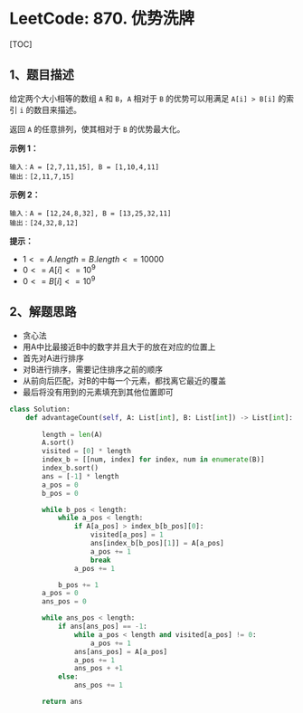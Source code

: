 # LeetCode: 870. 优势洗牌

[TOC]

## 1、题目描述

给定两个大小相等的数组 `A` 和 `B`，`A` 相对于 `B` 的优势可以用满足 `A[i] > B[i]` 的索引 `i` 的数目来描述。

返回 `A` 的任意排列，使其相对于 `B` 的优势最大化。

 

**示例 1：**

```
输入：A = [2,7,11,15], B = [1,10,4,11]
输出：[2,11,7,15]
```

**示例 2：**

```
输入：A = [12,24,8,32], B = [13,25,32,11]
输出：[24,32,8,12]
```

**提示：**

-   $1 <= A.length = B.length <= 10000$
-   $0 <= A[i] <= 10^9$
-   $0 <= B[i] <= 10^9$



## 2、解题思路

-   贪心法
-   用A中比最接近B中的数字并且大于的放在对应的位置上
-   首先对A进行排序
-   对B进行排序，需要记住排序之前的顺序
-   从前向后匹配，对B的中每一个元素，都找离它最近的覆盖
-   最后将没有用到的元素填充到其他位置即可



```python
class Solution:
    def advantageCount(self, A: List[int], B: List[int]) -> List[int]:
        
        length = len(A)
        A.sort()
        visited = [0] * length
        index_b = [[num, index] for index, num in enumerate(B)]
        index_b.sort()
        ans = [-1] * length
        a_pos = 0
        b_pos = 0

        while b_pos < length:
            while a_pos < length:
                if A[a_pos] > index_b[b_pos][0]:
                    visited[a_pos] = 1
                    ans[index_b[b_pos][1]] = A[a_pos]
                    a_pos += 1
                    break
                a_pos += 1

            b_pos += 1
        a_pos = 0
        ans_pos = 0

        while ans_pos < length:
            if ans[ans_pos] == -1:
                while a_pos < length and visited[a_pos] != 0:
                    a_pos += 1
                ans[ans_pos] = A[a_pos]
                a_pos += 1
                ans_pos + +1
            else:
                ans_pos += 1

        return ans
```

